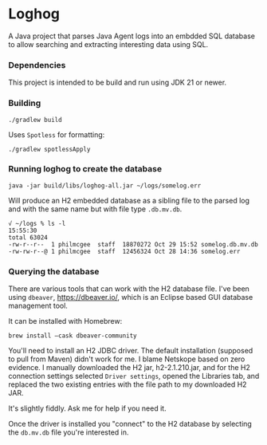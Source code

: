 # Loghog

A Java project that parses Java Agent logs into an embdded SQL database to allow searching and extracting interesting data using SQL.

### Dependencies

This project is intended to be build and run using JDK 21 or newer.

### Building

```shell
./gradlew build
```

Uses `Spotless` for formatting:

```shell
./gradlew spotlessApply
```

### Running loghog to create the database

```shell
java -jar build/libs/loghog-all.jar ~/logs/somelog.err
```

Will produce an H2 embedded database as a sibling file to the parsed log and with the same name but with file type `.db.mv.db`.
```shell
√ ~/logs % ls -l                                                                                                         15:55:30
total 63024
-rw-r--r--  1 philmcgee  staff  18870272 Oct 29 15:52 somelog.db.mv.db
-rw-rw-r--@ 1 philmcgee  staff  12456324 Oct 28 14:36 somelog.err
```

### Querying the database

There are various tools that can work with the H2 database file.  I've been using `dbeaver`, https://dbeaver.io/, which is an Eclipse
based GUI database management tool.

It can be installed with Homebrew:

```shell
brew install –cask dbeaver-community
```

You'll need to install an H2 JDBC driver.  The default installation (supposed to pull from Maven) didn't work for me.
I blame Netskope based on zero evidence. I manually downloaded the H2 jar, h2-2.1.210.jar, and
for the H2 connection settings selected `Driver settings`, opened the Libraries tab, and replaced the
two existing entries with the file path to my downloaded H2 JAR.

It's slightly fiddly.  Ask me for help if you need it.

Once the driver is installed you "connect" to the H2 database by selecting the `db.mv.db` file
you're interested in.
